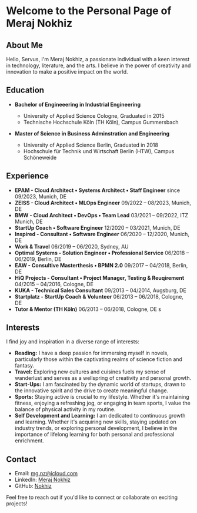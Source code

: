# Welcome to the Personal Page of Meraj Nokhiz 

## About Me

Hello, Servus,
I'm  Meraj Nokhiz, a passionate individual with a keen interest in technology, literature, and the arts. I believe in the power of creativity and innovation to make a positive impact on the world.


## Education

- **Bachelor of Engineeering in Industrial Engineering**
  - University of Applied Science Cologne, Graduated in 2015
  - Technische Hochschule Köln (TH Köln), Campus Gummersbach

- **Master of Science in Business Adminstration and Engineering**
  - University of Applied Science Berlin, Graduated in 2018
  - Hochschule für Technik und Wirtschaft Berlin (HTW), Campus Schöneweide

## Experience 

- **EPAM - Cloud Architect • Systems Architect • Staff Engineer** since 09/2023, Munich, DE
- **ZEISS - Cloud Architect • MLOps Engineer**  09/2022 – 08/2023, Munich, DE
- **BMW - Cloud Architect • DevOps • Team Lead** 03/2021 – 09/2022, ITZ Munich, DE
- **StartUp Coach • Software Engineer** 12/2020 – 03/2021, Munich, DE
- **Inspired - Consultant • Software Engineer** 06/2020 – 12/2020, Munich, DE
- **Work & Travel** 06/2019 – 06/2020, Sydney, AU
- **Optimal Systems - Solution Engineer • Professional Service** 06/2018 – 06/2019, Berlin, DE
- **EAW - Consultive Masterthesis • BPMN 2.0** 09/2017 – 04/2018, Berlin, DE
- **HiQ Projects - Consultant • Project Manager, Testing & Reuqirement** 04/2015 – 04/2016, Cologne, DE
- **KUKA - Technical Sales Consultant** 09/2013 – 04/2014, Augsburg, DE
- **Startplatz - StartUp Coach & Volunteer** 06/2013 – 06/2018, Cologne, DE
- **Tutor & Mentor (TH Köln)**  06/2013 – 06/2018, Cologne, DE
s

## Interests

I find joy and inspiration in a diverse range of interests:

- **Reading:** I have a deep passion for immersing myself in novels, particularly those within the captivating realms of science fiction and fantasy.
- **Travel:** Exploring new cultures and cuisines fuels my sense of wanderlust and serves as a wellspring of creativity and personal growth.
- **Start-Ups:** I am fascinated by the dynamic world of startups, drawn to the innovative spirit and the drive to create meaningful change.
- **Sports:** Staying active is crucial to my lifestyle. Whether it's maintaining fitness, enjoying a refreshing jog, or engaging in team sports, I value the balance of physical activity in my routine.
- **Self Development and Learning:** I am dedicated to continuous growth and learning. Whether it's acquiring new skills, staying updated on industry trends, or exploring personal development, I believe in the importance of lifelong learning for both personal and professional enrichment.


## Contact

- Email: mg.nz@icloud.com 
- LinkedIn: [Meraj Nokhiz](https://www.linkedin.com/in/nokhiz/)
- GitHub: [Nokhiz](https://github.com/nokhiz)

Feel free to reach out if you'd like to connect or collaborate on exciting projects!
